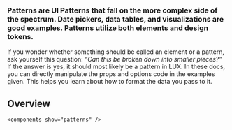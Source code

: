 ### Patterns are UI Patterns that fall on the more complex side of the spectrum. Date pickers, data tables, and visualizations are good examples. Patterns utilize both elements and design tokens.

If you wonder whether something should be called an element or a pattern, ask yourself this question: _“Can this be broken down into smaller pieces?”_ If the answer is yes, it should most likely be a pattern in LUX. In these docs, you can directly manipulate the props and options code in the examples given. This helps you learn about how to format the data you pass to it.

## Overview

```
<components show="patterns" />
```
